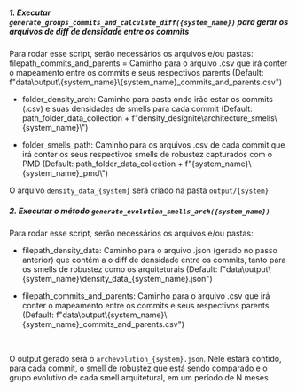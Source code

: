 

##### 1. Executar <code> generate_groups_commits_and_calculate_diff({system_name})</code> para gerar os arquivos de diff de densidade entre os commits
Para rodar esse script, serão necessários os arquivos e/ou pastas:
 filepath_commits_and_parents = Caminho para o arquivo .csv que irá conter o mapeamento entre os commits e seus respectivos parents
(Default: f"data\\output\\{system_name}\\{system_name}_commits_and_parents.csv")

- folder_density_arch: Caminho para pasta onde irão estar os commits (.csv) e suas densidades de smells para cada commit
(Default: path_folder_data_collection + f"density_designite\\architecture_smells\\{system_name}\\")

- folder_smells_path: Caminho para os arquivos .csv de cada commit que irá conter os seus respectivos smells de robustez capturados com o PMD
(Default: path_folder_data_collection + f"{system_name}\\{system_name}_pmd\\")

O arquivo <code>density_data_{system}</code> será criado na pasta <code>output/{system}</code>

##### 2. Executar o método <code>generate_evolution_smells_arch({system_name})</code>

Para rodar esse script, serão necessários os arquivos e/ou pastas:
- filepath_density_data: Caminho para o arquivo .json (gerado no passo anterior) que contém a o diff de densidade entre os commits, tanto para os smells de robustez como os arquiteturais 
(Default: f"data\\output\\{system_name}\\density_data_{system_name}.json")

- filepath_commits_and_parents: Caminho para o arquivo .csv que irá conter o mapeamento entre os commits e seus respectivos parents
(Default: f"data\\output\\{system_name}\\{system_name}_commits_and_parents.csv")

<br>

O output gerado será o <code>archevolution_{system}.json</code>. Nele estará contido, para cada commit, o smell de robustez que está sendo comparado e o grupo evolutivo de cada smell arquitetural, em um período de N meses
